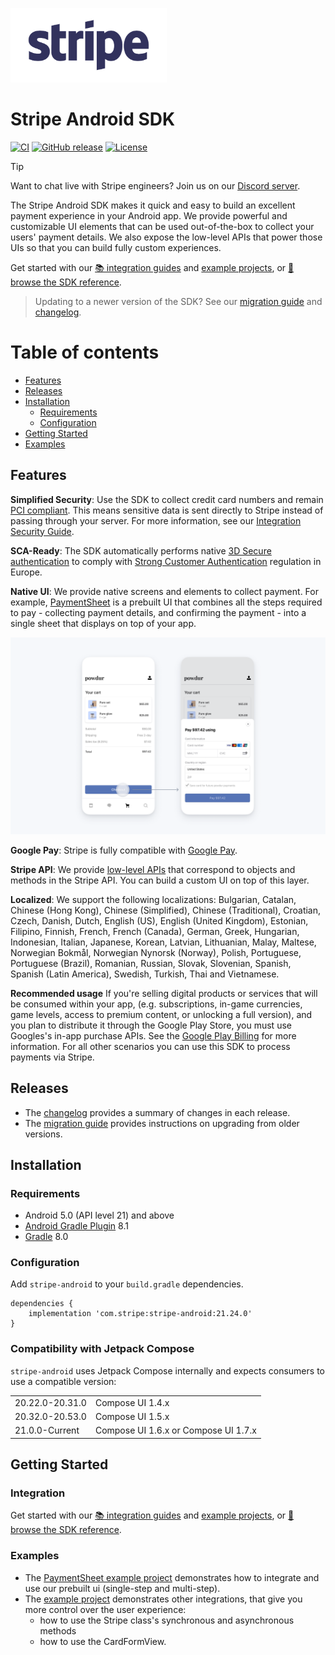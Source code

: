 [<img width="250" height="119" src="https://raw.githubusercontent.com/stripe/stripe-android/master/assets/stripe_logo_slate_small.png"/>](https://stripe.com/docs/mobile/android)

# Stripe Android SDK

[![CI](https://github.com/stripe/stripe-android/workflows/CI/badge.svg)](https://github.com/stripe/stripe-android/actions?query=workflow%3ACI)
[![GitHub release](https://img.shields.io/github/release/stripe/stripe-android.svg?maxAge=60)](https://github.com/stripe/stripe-android/releases)
[![License](https://img.shields.io/github/license/stripe/stripe-android)](https://github.com/stripe/stripe-android/blob/master/LICENSE)

> [!TIP]
> Want to chat live with Stripe engineers? Join us on our [Discord server](https://stripe.com/go/developer-chat).

The Stripe Android SDK makes it quick and easy to build an excellent payment experience in your Android app. We provide powerful and customizable UI elements that can be used out-of-the-box to collect your users' payment details. We also expose the low-level APIs that power those UIs so that you can build fully custom experiences. 

Get started with our [📚 integration guides](https://stripe.com/docs/payments/accept-a-payment?platform=android) and [example projects](#examples), or [📘 browse the SDK reference](https://stripe.dev/stripe-android/).

> Updating to a newer version of the SDK? See our [migration guide](https://github.com/stripe/stripe-android/blob/master/MIGRATING.md) and [changelog](https://github.com/stripe/stripe-android/blob/master/CHANGELOG.md).


Table of contents
=================

<!--ts-->
   * [Features](#features)
   * [Releases](#releases)
   * [Installation](#installation)
      * [Requirements](#requirements)
      * [Configuration](#configuration)
   * [Getting Started](#getting-started)
   * [Examples](#examples)
<!--te-->

## Features

**Simplified Security**: Use the SDK to collect credit card numbers and remain [PCI compliant](https://stripe.com/docs/security#pci-dss-guidelines). This means sensitive data is sent directly to Stripe instead of passing through your server. For more information, see our [Integration Security Guide](https://stripe.com/docs/security).

**SCA-Ready**: The SDK automatically performs native [3D Secure authentication](https://stripe.com/docs/payments/3d-secure) to comply with [Strong Customer Authentication](https://stripe.com/docs/strong-customer-authentication) regulation in Europe.

**Native UI**: We provide native screens and elements to collect payment. For example, [PaymentSheet](https://stripe.com/docs/payments/accept-a-payment?platform=android) is a prebuilt UI that combines all the steps required to pay - collecting payment details, and confirming the payment  - into a single sheet that displays on top of your app.

<img src="https://raw.githubusercontent.com/stripe/stripe-android/master/assets/payment_sheet_complete.png"/>

**Google Pay**: Stripe is fully compatible with [Google Pay](https://stripe.com/docs/google-pay).

**Stripe API**: We provide [low-level APIs](https://stripe.dev/stripe-android/payments-core/com.stripe.android/-stripe/index.html) that correspond to objects and methods in the Stripe API. You can build a custom UI on top of this layer.

**Localized**: We support the following localizations: Bulgarian, Catalan, Chinese (Hong Kong), Chinese (Simplified), Chinese (Traditional), Croatian, Czech, Danish, Dutch, English (US), English (United Kingdom), Estonian, Filipino, Finnish, French, French (Canada), German, Greek, Hungarian, Indonesian, Italian, Japanese, Korean, Latvian, Lithuanian, Malay, Maltese, Norwegian Bokmål, Norwegian Nynorsk (Norway), Polish, Portuguese, Portuguese (Brazil), Romanian, Russian, Slovak, Slovenian, Spanish, Spanish (Latin America), Swedish, Turkish, Thai and Vietnamese.

**Recommended usage**
If you're selling digital products or services that will be consumed within your app, (e.g. subscriptions, in-game currencies, game levels, access to premium content, or unlocking a full version), and you plan to distribute it through the Google Play Store, you must use Googles's in-app purchase APIs. See the [Google Play Billing](https://developer.android.com/distribute/play-billing) for more information. For all other scenarios you can use this SDK to process payments via Stripe.

## Releases
* The [changelog](CHANGELOG.md) provides a summary of changes in each release.
* The [migration guide](MIGRATING.md) provides instructions on upgrading from older versions.

## Installation

### Requirements

* Android 5.0 (API level 21) and above
* [Android Gradle Plugin](https://developer.android.com/studio/releases/gradle-plugin) 8.1
* [Gradle](https://gradle.org/releases/) 8.0

### Configuration

Add `stripe-android` to your `build.gradle` dependencies.

```
dependencies {
    implementation 'com.stripe:stripe-android:21.24.0'
}
```

### Compatibility with Jetpack Compose

`stripe-android` uses Jetpack Compose internally and expects consumers to use a compatible version:

<table>
 <tr>
  <td>20.22.0-20.31.0</td><td>Compose UI 1.4.x</td>
 </tr>
 <tr>
  <td>20.32.0-20.53.0</td><td>Compose UI 1.5.x</td>
 </tr>
 <tr>
  <td>21.0.0-Current</td><td>Compose UI 1.6.x or Compose UI 1.7.x</td>
 </tr>
</table>

## Getting Started

### Integration
Get started with our [📚 integration guides](https://stripe.com/docs/payments/accept-a-payment?platform=android) and [example projects](#examples), or [📘 browse the SDK reference](https://stripe.dev/stripe-android/).

### Examples
- The [PaymentSheet example project](https://github.com/stripe/stripe-android/tree/master/paymentsheet-example) demonstrates how to integrate and use our prebuilt ui (single-step and multi-step).
- The [example project](https://github.com/stripe/stripe-android/tree/master/example) demonstrates other integrations, that give you more control over the user experience:
    - how to use the Stripe class's synchronous and asynchronous methods
    - how to use the CardFormView.
